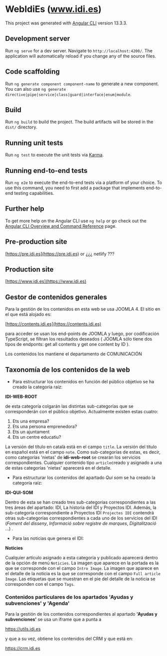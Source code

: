 # WebIdiEs (www.idi.es)

This project was generated with [Angular CLI](https://github.com/angular/angular-cli) version 13.3.3.

## Development server

Run `ng serve` for a dev server. Navigate to `http://localhost:4200/`. The application will automatically reload if you change any of the source files.

## Code scaffolding

Run `ng generate component component-name` to generate a new component. You can also use `ng generate directive|pipe|service|class|guard|interface|enum|module`.

## Build

Run `ng build` to build the project. The build artifacts will be stored in the `dist/` directory.

## Running unit tests

Run `ng test` to execute the unit tests via [Karma](https://karma-runner.github.io).

## Running end-to-end tests

Run `ng e2e` to execute the end-to-end tests via a platform of your choice. To use this command, you need to first add a package that implements end-to-end testing capabilities.

## Further help

To get more help on the Angular CLI use `ng help` or go check out the [Angular CLI Overview and Command Reference](https://angular.io/cli) page.

## Pre-production site

[https://pre.idi.es](https://pre.idi.es)
or
¿¿¿ netlify ???

## Production site

[https://www.idi.es](https://www.idi.es)

## Gestor de contenidos generales

Para la gestión de los  contenidos en esta web se usa JOOMLA 4. El sitio en el que está alojado es:

[https://contents.idi.es](https://contents.idi.es)

para acceder se usan los end-points de JOOMLA y luego, por codificación TypeScript, se filtran los resultados deseados ( JOOMLA sólo tiene dos tipos de endponts: get all contents y get one content by ID ).

Los contenidos los mantiene el departamento de COMUNICACIÓN

## Taxonomía de los contenidos de la web

- Para estructurar los contenidos en función del público objetivo se ha creado la categoría raíz:

**IDI-WEB-ROOT**

de esta categoría colgarán las distintas sub-categorías que se corresponderán con el público objetivo. Actualmente existen estas cuatro:
1. Ets una empresa?
2. Ets una persona emprenedora?
3. Ets un ajuntament
4. Ets un centre educatiu?

La versión del título en català está en el campo `title`. La versión del título en español está en el campo `note`. Como sub-categorías de estas, es decir, como categorías 'nietas' de **idi-web-root** se crearán los servicios correspondientes. 
Cualquier contenido tipo `article`creado y asignado a una de estas categorías 'nietas' aparecerá en el detalle.


- Para estructurar los contenidos del apartado _Qui som_ se ha creado la categoría raíz:

**IDI-QUI-SOM**

Dentro de esta se han creado tres sub-categorías correspondientes a las tres áreas del apartado: IDI, La historia del IDI y Proyectos IDI.
Además, la sub-categoría correspondiente a Proyectos IDI `Projectes IDI` contendrá otras sub-categorías correspondientes a cada uno de los servicios del IDI (_Foment del disseny_, _Informació sobre registre de marques_, _Digitalització_ ...) .


- Para las noticias que genera el IDI:

**Noticies**

Cualquier artículo asignado a esta categoría y publicado aparecerá dentro de la opción de menú `Noticies`. La imagen que aparece en la portada es la que se corresponde con el campo `Intro Image`. La imagen que aparece en el detalle de la noticia es la que se corresponde con el campo `Full article Image`. Las etiquetas que se muestran en el pie del detalle de la noticia se corresponden con el campo `Tags`.

### Contenidos particulares de los apartados 'Ayudas y subvenciones' y 'Agenda'
Para la gestión de los contenidos correspondientes al apartado **'Ayudas y subvenciones'** se usa un iframe que a punta a  

https://utils.idi.es


y que a su vez, obtiene los contenidos del CRM y que está en:

https://crm.idi.es



